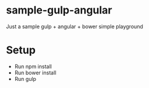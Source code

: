 # sample-gulp-angular
Just a sample gulp + angular + bower simple playground

# Setup
* Run npm install
* Run bower install
* Run gulp
